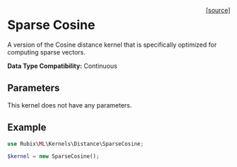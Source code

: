 <span style="float:right;"><a href="https://github.com/RubixML/ML/blob/master/src/Kernels/Distance/SparseCosine.php">[source]</a></span>

# Sparse Cosine
A version of the Cosine distance kernel that is specifically optimized for computing sparse vectors.

**Data Type Compatibility:** Continuous

## Parameters
This kernel does not have any parameters.

## Example
```php
use Rubix\ML\Kernels\Distance\SparseCosine;

$kernel = new SparseCosine();
```
